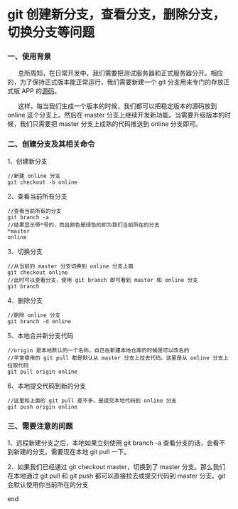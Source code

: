 
# git 创建新分支，查看分支，删除分支，切换分支等问题

### 一、使用背景

      总所周知，在日常开发中，我们需要把测试服务器和正式服务器分开。相应的，为了保持正式版本能正常运行，我们需要新建一个 git 分支用来专门的存放正式版 APP 的[源码](https://so.csdn.net/so/search?q=%E6%BA%90%E7%A0%81&spm=1001.2101.3001.7020)。

      这样，每当我们生成一个版本的时候，我们都可以把稳定版本的源码放到 online 这个分支上。然后在 master 分支上继续开发新功能。当需要升级版本的时候，我们只需要把 master 分支上成熟的代码推送到 online 分支即可。

### 二、创建分支及其相关命令

1、创建新分支

```plain
//新建 online 分支
git checkout -b online
```

2、查看当前所有分支

```plain
//查看当前所有的分支
git branch -a
//结果显示带*号的，而且颜色是绿色的即为我们当前所在的分支
*master
online
```

3、切换分支

```plain
//从当前的 master 分支切换到 online 分支上面
git checkout online
//此时可以查看分支，使用 git branch 即可看到 master 和 online 分支
git branch
```

4、删除分支

```plain
//删除 online 分支
git branch -d online
```

5、本地合并新分支代码

```plain
//origin 是本地默认的一个名称，自己在新建本地仓库的时候是可以改名的
//平常使用的 git pull 都是默认从 master 分支上拉去代码。这里是从 online 分支上拉取代码
git pull origin online
```

6、本地提交代码到新的分支

```plain
//这里和上面的 git pull 差不多。是提交本地代码到 online 分支
git push origin online
```

### 三、需要注意的问题

1、远程新建分支之后，本地如果立刻使用 git branch -a 查看分支的话，会看不到新建的分支。需要现在本地 git pull 一下。

2、如果我们已经通过 git checkout master，切换到了 master 分支。那么我们在本地通过 git pull 和 git push 都可以直接拉去或提交代码到 master 分支。git 会默认使用你当前所在的分支

end
